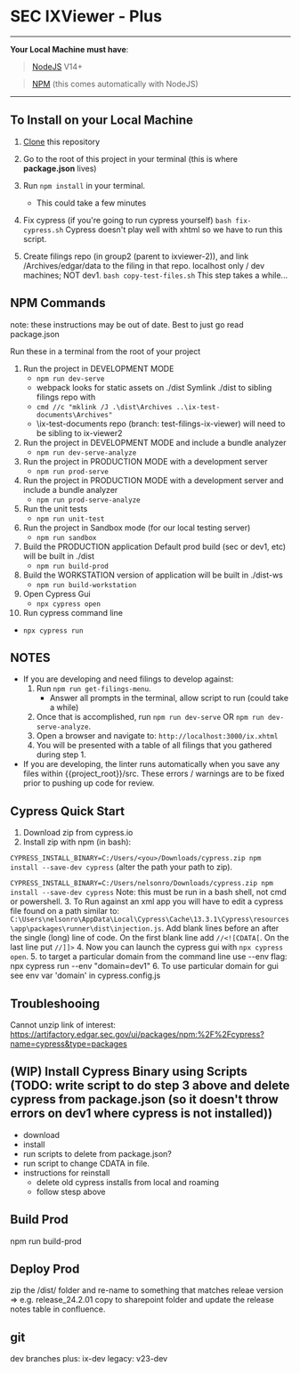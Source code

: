 # SEC IXViewer - Plus

---

**Your Local Machine must have**:

> [NodeJS](https://nodejs.org/en/download) V14+

> [NPM](https://nodejs.org/en/download) (this comes automatically with NodeJS)

---

## To Install on your Local Machine

1. [Clone](https://docs.gitlab.com/ee/gitlab-basics/start-using-git.html#clone-a-repository) this repository

2. Go to the root of this project in your terminal (this is where **package.json** lives)

3. Run `npm install` in your terminal.  
   - This could take a few minutes

4. Fix cypress (if you're going to run cypress yourself)
   `bash fix-cypress.sh`
   Cypress doesn't play well with xhtml so we have to run this script.
   
5. Create filings repo (in group2 (parent to ixviewer-2)), and link /Archives/edgar/data to the filing in that repo.
   localhost only / dev machines; NOT dev1.
   `bash copy-test-files.sh`
   This step takes a while...

## NPM Commands
note: these instructions may be out of date. Best to just go read package.json

Run these in a terminal from the root of your project

1. Run the project in DEVELOPMENT MODE
   - `npm run dev-serve`
   - webpack looks for static assets on ./dist  Symlink ./dist to sibling filings repo with 
   - `cmd //c "mklink /J .\dist\Archives ..\ix-test-documents\Archives"`
   - \ix-test-documents repo (branch: test-filings-ix-viewer) will need to be sibling to ix-viewer2
2. Run the project in DEVELOPMENT MODE and include a bundle analyzer
   - `npm run dev-serve-analyze`
3. Run the project in PRODUCTION MODE with a development server
   - `npm run prod-serve`
4. Run the project in PRODUCTION MODE with a development server and include a bundle analyzer
   - `npm run prod-serve-analyze`
5. Run the unit tests
   - `npm run unit-test`
6. Run the project in Sandbox mode (for our local testing server)
   - `npm run sandbox`
7. Build the PRODUCTION application
   Default prod build (sec or dev1, etc) will be built in ./dist
   - `npm run build-prod`
8. Build the WORKSTATION version of application
   will be built in ./dist-ws
   - `npm run build-workstation`
9. Open Cypress Gui
   - `npx cypress open`
10. Run cypress command line
   - `npx cypress run`

## NOTES

- If you are developing and need filings to develop against:
  1.  Run `npm run get-filings-menu`.
      - Answer all prompts in the terminal, allow script to run (could take a while)
  2.  Once that is accomplished, run `npm run dev-serve` OR `npm run dev-serve-analyze`.
  3.  Open a browser and navigate to: `http://localhost:3000/ix.xhtml`
  4.  You will be presented with a table of all filings that you gathered during step 1.
- If you are developing, the linter runs automatically when you save any files within {{project_root}}/src. These errors / warnings are to be fixed prior to pushing up code for review.

## Cypress Quick Start
1. Download zip from cypress.io
2. Install zip with npm (in bash): 
<!-- generic -->
`CYPRESS_INSTALL_BINARY=C:/Users/<you>/Downloads/cypress.zip npm install --save-dev cypress`
(alter the path your path to zip).
<!-- robin (for ez copy pasta) -->
`CYPRESS_INSTALL_BINARY=C:/Users/nelsonro/Downloads/cypress.zip npm install --save-dev cypress`
Note: this  must be run in a bash shell, not cmd or powershell.
3. To Run against an xml app you will have to edit a cypress file found on a path similar to: `C:\Users\nelsonro\AppData\Local\Cypress\Cache\13.3.1\Cypress\resources\app\packages\runner\dist\injection.js`.  Add blank lines before an after the single (long) line of code.  On the first blank line add `//<![CDATA[`.  On the last line put `//]]>`
4. Now you can launch the cypress gui with `npx cypress open`.
5. to target a particular domain from the command line use --env flag:
   npx cypress run --env "domain=dev1"
6. To use particular domain for gui see env var 'domain' in cypress.config.js

## Troubleshooing
Cannot unzip
link of interest: https://artifactory.edgar.sec.gov/ui/packages/npm:%2F%2Fcypress?name=cypress&type=packages


## (WIP) Install Cypress Binary using Scripts (TODO: write script to do step 3 above and delete cypress from package.json (so it doesn't throw errors on dev1 where cypress is not installed))
- download
- install
- run scripts to delete from package.json?
- run script to change CDATA in file.
- instructions for reinstall
   - delete old cypress installs from local and roaming
   - follow stesp above


## Build Prod
npm run build-prod

## Deploy Prod
zip the /dist/ folder and re-name to something that matches releae version => e.g. release_24.2.01
copy to sharepoint folder and update the release notes table in confluence.

## git
dev branches
plus: ix-dev
legacy: v23-dev